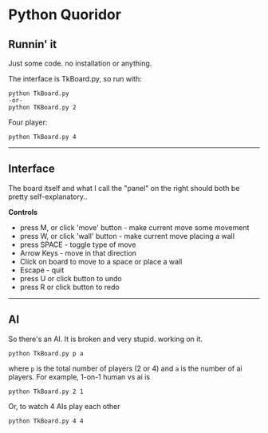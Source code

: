 Python Quoridor
===============

## Runnin' it

Just some code. no installation or anything.

The interface is TkBoard.py, so run with:

    python TkBoard.py
    -or-
    python TKBoard.py 2

Four player:

    python TkBoard.py 4

---

## Interface

The board itself and what I call the "panel" on the right should both be pretty self-explanatory..

**Controls**

* press M, or click 'move' button - make current move some movement
* press W, or click 'wall' button - make current move placing a wall
* press SPACE - toggle type of move
* Arrow Keys - move in that direction
* Click on board to move to a space or place a wall
* Escape - quit
* press U or click button to undo
* press R or click button to redo

---

## AI

So there's an AI. It is broken and very stupid. working on it.

    python TkBoard.py p a

where `p` is the total number of players (2 or 4) and `a` is the number of ai players. For example, 1-on-1 human vs ai is

    python TkBoard.py 2 1
    
Or, to watch 4 AIs play each other

    python TkBoard.py 4 4